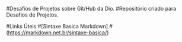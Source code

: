 #Desafios de Projetos sobre Git/Hub da Dio.
#Repositório criado para  Desafios de Projetos.

#Links Úteis
#[Sintaxe Basica Markdown]
#(https://markdown.net.br/sintaxe-basica/)
